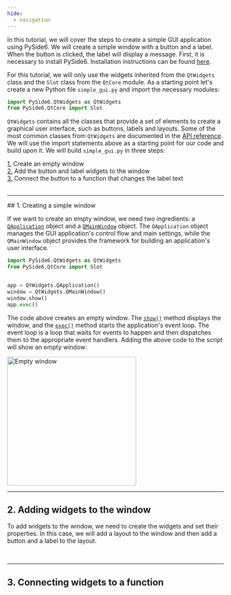 ```yaml
---
hide:
  - navigation
---
```



In this tutorial, we will cover the steps to create a simple GUI application using PySide6. We will create a simple window with a button and a label. When the button is clicked, the label will display a message. First, it is necessary to install PySide6. Installation instructions can be found [here](Installation_Guide.md). 

For this tutorial, we will only use the widgets inherited from the `QtWidgets` class and the `Slot` class from the `QtCore` module. As a starting point let's create a new Python file `simple_gui.py` and import the necessary modules:

``` py title="simple_gui.py"
import PySide6.QtWidgets as QtWidgets
from PySide6.QtCore import Slot
```

`QtWidgets` contains all the classes that provide a set of elements to create a graphical user interface, such as buttons, labels and layouts. Some of the most common classes from `QtWidgets` are documented in the [API reference](../QtWidgets). We will use the import statements above as a starting point for our code and build upon it. We will build `simple_gui.py` in three steps:

<style>
    ul.no-bullets {
    list-style-type: none; /* Remove bullets */
    padding: 0; /* Remove padding */
    margin: 0; /* Remove margins */
    }
</style>

<ul class="no-bullets">
    <li><a href="#creating-a-simple-window">1.</a> Create an empty window </li>
    <li><a href="#adding-widgets-to-the-window">2.</a> Add the button and label widgets to the window </li>
    <li><a href="#connecting-widgets-to-a-function">3.</a> Connect the button to a function that changes the label text </li>
</ul>

<br>
<hr>
## 1. Creating a simple window

If we want to create an empty window, we need two ingredients: a [`QApplication`](../QtWidgets/QApplication) object and a [`QMainWindow`](../QtWidgets/QMainWindow) object. The `QApplication` object manages the GUI application's control flow and main settings, while the `QMainWindow` object provides the framework for building an application's user interface. 

```python title="simple_gui.py"
import PySide6.QtWidgets as QtWidgets
from PySide6.QtCore import Slot


app = QtWidgets.QApplication()
window = QtWidgets.QMainWindow()
window.show()
app.exec()
```

The code above creates an empty window. The [`show()`](../QtWidgets/QMainWindow/#QtWidgets.QMainWindow.show) method displays the window, and the [`exec()`](../QtWidgets/QApplication/#QtWidgets.QApplication.exec) method starts the application's event loop. The event loop is a loop that waits for events to happen and then dispatches them to the appropriate event handlers. Adding the above code to the script will show an empty window:

<img src="../images/empty_window.png" alt="Empty window" width="300">


<br>
<hr>

## 2. Adding widgets to the window

To add widgets to the window, we need to create the widgets and set their properties. In this case, we will add a layout to the window and then add a button and a label to the layout. 


<br>
<hr>

## 3. Connecting widgets to a function

<br>
<br>
